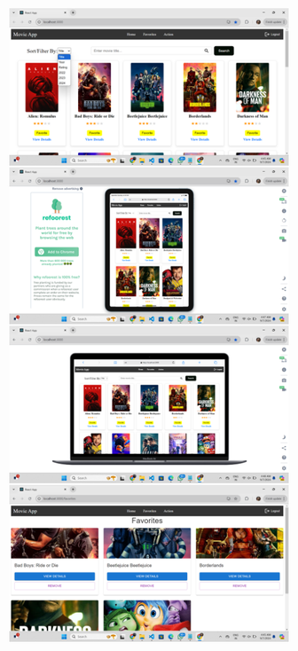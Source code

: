 <img src="https://github.com/mdshakibkoushar/Training-_session-3/blob/main/Movie%20App(React)/photo/Screenshot%20(94).png">
<img src="https://github.com/mdshakibkoushar/Training-_session-3/blob/main/Movie%20App(React)/photo/Screenshot%20(101).png">
<img src="https://github.com/mdshakibkoushar/Training-_session-3/blob/main/Movie%20App(React)/photo/Screenshot%20(104).png">
<img src="https://github.com/mdshakibkoushar/Training-_session-3/blob/main/Movie%20App(React)/photo/Screenshot%20(95).png">
 
